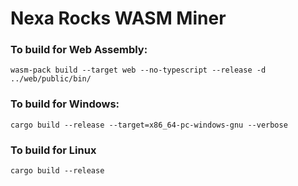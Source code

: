 # Nexa Rocks WASM Miner

### To build for Web Assembly:

```
wasm-pack build --target web --no-typescript --release -d ../web/public/bin/
```

### To build for Windows:

```
cargo build --release --target=x86_64-pc-windows-gnu --verbose
```

### To build for Linux

```
cargo build --release
```
